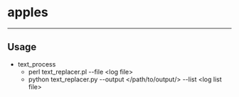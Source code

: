 # apples
----------------
## Usage
* text_process
	* perl text_replacer.pl --file \<log file\>
	* python text_replacer.py --output \</path/to/output/\> --list \<log list file\>
